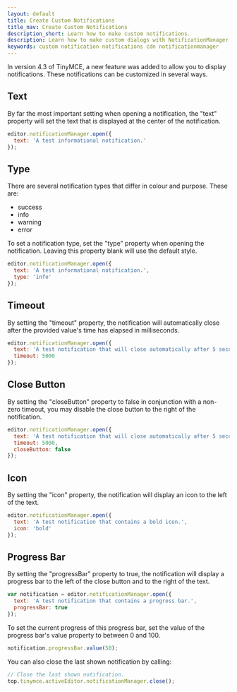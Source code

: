 ```yaml
---
layout: default
title: Create Custom Notifications
title_nav: Create Custom Notifications
description_short: Learn how to make custom notifications.
description: Learn how to make custom dialogs with NotificationManager.
keywords: custom notification notifications cdn notificationmanager
---
```


In version 4.3 of TinyMCE, a new feature was added to allow you to display notifications.  These notifications can be customized in several ways.

## Text

By far the most important setting when opening a notification, the "text" property will set the text that is displayed at the center of the notification.

```js
editor.notificationManager.open({
  text: 'A test informational notification.'
});
```

## Type

There are several notification types that differ in colour and purpose.  These are:

* success
* info
* warning
* error

To set a notification type, set the "type" property when opening the notification.  Leaving this property blank will use the default style.

```js
editor.notificationManager.open({
  text: 'A test informational notification.',
  type: 'info'
});
```

## Timeout

By setting the "timeout" property, the notification will automatically close after the provided value's time has elapsed in milliseconds.

```js
editor.notificationManager.open({
  text: 'A test notification that will close automatically after 5 seconds.',
  timeout: 5000
});
```

## Close Button

By setting the "closeButton" property to false in conjunction with a non-zero timeout, you may disable the close button to the right of the notification.

```js
editor.notificationManager.open({
  text: 'A test notification that will close automatically after 5 seconds and has the close button disabled.',
  timeout: 5000,
  closeButton: false
});
```

## Icon

By setting the "icon" property, the notification will display an icon to the left of the text.

```js
editor.notificationManager.open({
  text: 'A test notification that contains a bold icon.',
  icon: 'bold'
});
```

## Progress Bar

By setting the "progressBar" property to true, the notification will display a progress bar to the left of the close button and to the right of the text.

```js
var notification = editor.notificationManager.open({
  text: 'A test notification that contains a progress bar.',
  progressBar: true
});
```

To set the current progress of this progress bar, set the value of the progress bar's value property to between 0 and 100.

```js
notification.progressBar.value(50);
```

You can also close the last shown notification by calling:

```js
// Close the last shown notification.
top.tinymce.activeEditor.notificationManager.close();
```
